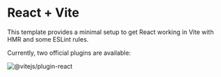 # React + Vite

This template provides a minimal setup to get React working in Vite with HMR and some ESLint rules.

Currently, two official plugins are available:

![@vitejs/plugin-react](./docs/nombre.gif) 

